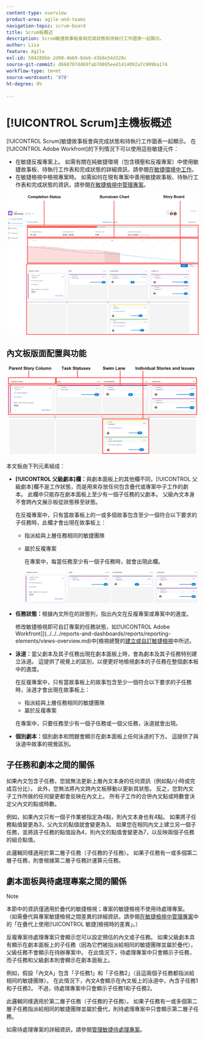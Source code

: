 ```yaml
---
content-type: overview
product-area: agile-and-teams
navigation-topic: scrum-board
title: Scrum板概述
description: Scrum敏捷故事板會與完成狀態和待執行工作圖表一起顯示。
author: Lisa
feature: Agile
exl-id: 584288bb-2d98-4b69-8deb-d3b8e54d328c
source-git-commit: d660707dd69fab78095eed1414092a7c909ba174
workflow-type: tm+mt
source-wordcount: '878'
ht-degree: 0%

---
```


# [!UICONTROL Scrum]主機板概述

[!UICONTROL Scrum]敏捷故事板會與完成狀態和待執行工作圖表一起顯示。 在[!UICONTROL Adobe Workfront]的下列情況下可以使用這些敏捷元件：

* 在敏捷反複專案上。 如需有關在純敏捷環境（包含積壓和反複專案）中使用敏捷故事板、待執行工作表和完成狀態的詳細資訊，請參閱[在敏捷環境中工作](../../../agile/work-in-an-agile-environment/work-in-an-agile-environment.md)。
* 在敏捷檢視中檢視專案時。 如需如何在現有專案中善用敏捷故事板、待執行工作表和完成狀態的資訊，請參閱[在敏捷檢視中管理專案](../../../manage-work/projects/manage-projects/manage-projects-in-agile-view.md)。

![敏捷反複專案](assets/agile-iteration-with-callouts.png)

## 內文板版面配置與功能

![敏捷故事板](assets/agile-storyboard-callouts.png)

本文板由下列元素組成：

* **[!UICONTROL 父級劇本]欄：**&#x200B;與劇本面板上的其他欄不同，[!UICONTROL 父級劇本]欄不是工作狀態，而是用來存放任何包含疊代或專案中子工作的劇本。 此欄中只能存在劇本面板上至少有一個子任務的父劇本。 父級內文本身不會跨內文展示板從狀態移至狀態。

  在反複專案中，只有當故事板上的一或多個故事包含至少一個符合以下要求的子任務時，此欄才會出現在故事板上：

   * 指派給與上層任務相同的敏捷團隊
   * 屬於反複專案

     在專案中，每當任務至少有一個子任務時，就會出現此欄。

     ![父級劇本欄](assets/agile-parentstory-swimlane.png)

* **任務狀態：**&#x200B;根據內文所在的狀態列，指出內文在反複專案或專案中的進度。

  修改敏捷檢視即可自訂專案的任務狀態，如[!UICONTROL Adobe Workfront]](../../../reports-and-dashboards/reports/reporting-elements/views-overview.md)中[檢視總覽的[建立或自訂敏捷檢視](../../../reports-and-dashboards/reports/reporting-elements/views-overview.md#customizing-an-agile-view)中所述。

* **泳道：**&#x200B;當父劇本及其子任務出現在劇本面板上時，會為劇本及其子任務特別建立泳道。 這提供了視覺上的區別，以便更好地檢視劇本的子任務在整個劇本板中的進度。

  在反複專案中，只有當故事板上的故事包含至少一個符合以下要求的子任務時，泳道才會出現在故事板上：

   * 指派給與上層任務相同的敏捷團隊
   * 屬於反複專案

  在專案中，只要任務至少有一個子任務或一個父任務，泳道就會出現。

* **個別劇本：**&#x200B;個別劇本和問題會顯示在劇本面板上任何泳道的下方。 這提供了與泳道中故事的視覺區別。

## 子任務和劇本之間的關係

如果內文包含子任務，您就無法更新上層內文本身的任何資訊（例如點/小時或完成百分比）。 此外，您無法將內文跨內文板移動以更新其狀態。 反之，您對內文子工作所做的任何變更都會反映在內文上。 所有子工作的合併內文點或時數會決定父內文的點或時數。

例如，如果內文只有一個子作業被指定為4點，則內文本身也有4點。 如果將子任務點值變更為3，父內文的點值就會變更為3。 如果您在相同內文上建立另一個子任務，並將該子任務的點值設為4，則內文的點值會變更為7，以反映兩個子任務的組合點值。

此邏輯同樣適用於第二層子任務（子任務的子任務）。 如果子任務有一或多個第二層子任務，則會根據第二層子任務計運算元任務。

## 劇本面板與待處理專案之間的關係

>[!NOTE]
>
>本節中的資訊僅適用於疊代的敏捷檢視；專案的敏捷檢視不使用待處理專案。 （如需疊代與專案敏捷檢視之間差異的詳細資訊，請參閱[在敏捷檢視中管理專案](../../../manage-work/projects/manage-projects/manage-projects-in-agile-view.md)中的「在疊代上使用[!UICONTROL 敏捷]檢視時的差異」。）

反複專案待處理專案只會顯示您可以設定預估的內文或子任務。 如果父級劇本具有顯示在劇本面板上的子任務（因為它們被指派給相同的敏捷團隊並屬於疊代），父級任務不會顯示在待辦專案中。 在此情況下，待處理專案中只會顯示子任務，而子任務和父級劇本則會顯示在劇本面板上。

例如，假設「內文A」包含「子任務1」和「子任務2」（且這兩個子任務都指派給相同的敏捷團隊）。 在此情況下，內文A會顯示在內文板上的泳道中，內含子任務1和子任務2。 不過，待處理專案中只會顯示子任務1和子任務2。

此邏輯同樣適用於第二層子任務（子任務的子任務）。 如果子任務有一或多個第二層子任務指派給相同的敏捷團隊並屬於疊代，則待處理專案中只會顯示第二層子任務。

如需待處理專案的詳細資訊，請參閱[管理敏捷待處理專案](../../../agile/work-in-an-agile-environment/manage-the-agile-backlog.md)。
